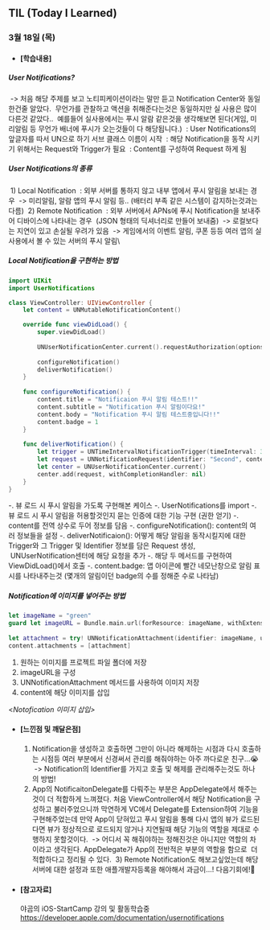 ## TIL (Today I Learned)

### 3월 18일 (목)

- #### [학습내용]
##### User Notifications?
 -> 처음 해당 주제를 보고 노티피케이션이라는 말만 듣고 Notification Center와 동일한건줄 알았다.
 무언가를 관찰하고 액션을 취해준다는것은 동일하지만 실 사용은 많이 다른것 같았다..
 예를들어 실사용에서는 푸시 알람 같은것을 생각해보면 된다(게임, 미리알림 등 무언가 배너에 푸시가 오는것들이 다 해당됩니다.)
 : User Notifications의 앞글자를 따서 UN으로 하기 서브 클래스 이름이 시작
 : 해당 Notification을 동작 시키기 위해서는 Request와 Trigger가 필요
 : Content를 구성하여 Request 하게 됨

##### User Notifications의 종류
 1) Local Notification
 : 외부 서버를 통하지 않고 내부 앱에서 푸시 알림을 보내는 경우
 -> 미리알림, 알람 앱의 푸시 알림 등.. (배터리 부족 같은 시스템이 감지하는것과는 다름)
 2) Remote Notification
 : 외부 서버에서 APNs에 푸시 Notification을 보내주어 디바이스에 나타내는 경우
 (JSON 형태의 딕셔너리로 만들어 보내줌)
 -> 로컬보다는 지연이 있고 손실될 우려가 있음
 -> 게임에서의 이벤트 알림, 쿠폰 등등 여러 앱의 실사용에서 볼 수 있는 서버의 푸시 알림\

##### Local Notification을 구현하는 방법
```swift
import UIKit
import UserNotifications

class ViewController: UIViewController {
    let content = UNMutableNotificationContent()

    override func viewDidLoad() {
        super.viewDidLoad()
        
        UNUserNotificationCenter.current().requestAuthorization(options: [.alert,.sound,.badge], completionHandler: {didAllow,Error in print(didAllow) })
        
        configureNotification()
        deliverNotification()
    }
    
    func configureNotification() {
        content.title = "Notificaion 푸시 알림 테스트!!"
        content.subtitle = "Notification 푸시 알림이다요!"
        content.body = "Notification 푸시 알림 테스트중입니다!!"
        content.badge = 1
    }
    
    func deliverNotification() {
        let trigger = UNTimeIntervalNotificationTrigger(timeInterval: 3, repeats: false)
        let request = UNNotificationRequest(identifier: "Second", content: content, trigger: trigger)
        let center = UNUserNotificationCenter.current()
        center.add(request, withCompletionHandler: nil)
    }
}
```
-. 뷰 로드 시 푸시 알림을 가도록 구현해본 케이스
-. UserNotifications를 import
-. 뷰 로드 시 푸시 알림을 허용할것인지 묻는 인증에 대한 기능 구현 (권한 얻기)
-. content를 전역 상수로 두어 정보를 담음
-. configureNotification(): content의 여러 정보들을 설정
-. deliverNotificaion(): 어떻게 해당 알림을 동작시킬지에 대한 Trigger와 그 Trigger 및 Identifier 정보를 담은 Request 생성,
   UNUserNotification센터에 해당 요청을 추가
-. 해당 두 메서드를 구현하여 ViewDidLoad()에서 호출
-. content.badge: 앱 아이콘에 빨간 네모난창으로 알림 표시를 나타내주는것 (몇개의 알림이던 badge의 수를 정해준 수로 나타남)

##### Notification에 이미지를 넣어주는 방법
```swift
let imageName = "green"
guard let imageURL = Bundle.main.url(forResource: imageName, withExtension: ".png") else { return }
     
let attachment = try! UNNotificationAttachment(identifier: imageName, url: imageURL, options: .none)
content.attachments = [attachment]
```
1) 원하는 이미지를 프로젝트 파일 폴더에 저장
2) imageURL을 구성
3) UNNotificationAttachment 메서드를 사용하여 이미지 저장
4) content에 해당 이미지를 삽입

<*Notofication 이미지 삽입>*

- #### [느낀점 및 깨달은점]
  1) Notification을 생성하고 호출하면 그만이 아니라 해제하는 시점과 다시 호출하는 시점등 여러 부분에서 신경써서 관리를 해줘야하는
  아주 까다로운 친구...😭
   -> Notification의 Identifier를 가지고 호출 및 해제를 관리해주는것도 하나의 방법! 
  2) App의 NotificaitonDelegate를 다뤄주는 부분은 AppDelegate에서 해주는것이 더 적합하게 느껴졌다.
  처음 ViewController에서 해당 Notification을 구성하고 불러주었으니까 막연하게 VC에서 Delegate를 Extension하여 기능을 구현해주었는데 만약 App이 닫혀있고 푸시 알림을 통해 다시 앱의 뷰가 로드된다면 뷰가 정상적으로 로드되지 않거나 지연될때 해당 기능의 역할을
  제대로 수행하지 못할것이다.
   -> 어디서 꼭 해줘야하는 정해진것은 아니지만 역할의 차이라고 생각된다. AppDelegate가 App의 전반적은 부분의 역할을 함으로
   더 적합하다고 정리될 수 있다.
   3) Remote Notification도 해보고싶었는데 해당 서버에 대한 설정과 또한 애플개발자등록을 해야해서 과금이...! 다음기회에!🤑

- #### [참고자료]
  야곰의 iOS-StartCamp 강의 및 활동학습중
  https://developer.apple.com/documentation/usernotifications
